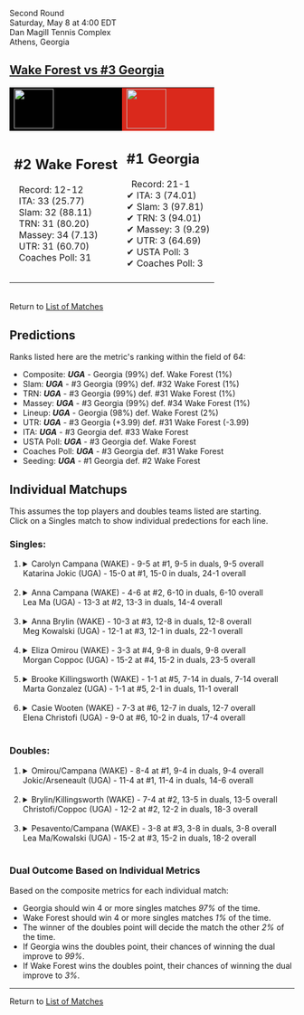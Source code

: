 Second Round  
Saturday, May 8 at 4:00 EDT  
Dan Magill Tennis Complex  
Athens, Georgia  
## [Wake Forest vs #3 Georgia](https://www.ncaa.com/game/5833687)  

<table><tr style="background-color: #d9d9d9 !important"><td style="background-color: #010101 !important"><img src="https://www.ncaa.com/sites/default/files/images/logos/schools/w/wake-forest.70.png" width="70" height="70" /></td><td style="background-color: #DA291C !important"><img src="https://www.ncaa.com/sites/default/files/images/logos/schools/g/georgia.70.png" width="70" height="70" /></td></tr><tr>
<td>  

<h2>#2 Wake Forest</h2>  
&nbsp; Record: 12-12<br>  
&nbsp; ITA: 33 (25.77)<br>  
&nbsp; Slam: 32 (88.11)<br>  
&nbsp; TRN: 31 (80.20)<br>  
&nbsp; Massey: 34 (7.13)<br>  
&nbsp; UTR: 31 (60.70)<br>  
&nbsp; Coaches Poll: 31<br>  
<br>  

</td>
<td>  

<h2>#1 Georgia</h2>  
&nbsp; Record: 21-1<br>  
&#10004; ITA: 3 (74.01)<br>  
&#10004; Slam: 3 (97.81)<br>  
&#10004; TRN: 3 (94.01)<br>  
&#10004; Massey: 3 (9.29)<br>  
&#10004; UTR: 3 (64.69)<br>  
&#10004; USTA Poll: 3<br>  
&#10004; Coaches Poll: 3<br>  
<br>  

</td>
</tr></table>  


<br>Return to [List of Matches](../index.md)  

## Predictions  

Ranks listed here are the metric's ranking within the field of 64:  
- Composite: ***UGA*** - Georgia (99%) def. Wake Forest (1%)  
- Slam: ***UGA*** - #3 Georgia (99%) def. #32 Wake Forest (1%)  
- TRN: ***UGA*** - #3 Georgia (99%) def. #31 Wake Forest (1%)  
- Massey: ***UGA*** - #3 Georgia (99%) def. #34 Wake Forest (1%)  
- Lineup: ***UGA*** - Georgia (98%) def. Wake Forest (2%)  
- UTR: ***UGA*** - #3 Georgia (+3.99) def. #31 Wake Forest (-3.99)  
- ITA: ***UGA*** - #3 Georgia def. #33 Wake Forest  
- USTA Poll: ***UGA*** - #3 Georgia def. Wake Forest  
- Coaches Poll: ***UGA*** - #3 Georgia def. #31 Wake Forest  
- Seeding: ***UGA*** - #1 Georgia def. #2 Wake Forest  

## Individual Matchups  
This assumes the top players and doubles teams listed are starting.  
Click on a Singles match to show individual predections for each line.  

### Singles:  

<ol>
<li><details>
<summary markdown="span">Carolyn Campana (WAKE) - 9-5 at #1, 9-5 in duals, 9-5 overall<br>Katarina Jokic (UGA) - 15-0 at #1, 15-0 in duals, 24-1 overall</summary>
<h4>Predictions</h4><ul>
<li>Composite: <b><i>UGA</i></b> - Jokic (86%) def. Campana (14%)</li>  
<li>Slam: <b><i>UGA</i></b> - Jokic (84%) def. Campana (16%)</li>  
<li>TRN: <b><i>UGA</i></b> - Jokic (92%) def. Campana (8%)</li>  
<li>Massey: <b><i>UGA</i></b> - Jokic (78%) def. Campana (22%)</li>  
<li>UTR: <b><i>UGA</i></b> - Jokic (90%) def. Campana (10%)</li>  
<li>ITA: <b><i>UGA</i></b> - Jokic (60.56) def. Campana (28.61)</li>  
</ul>
</details>&nbsp;</li>
<li><details>
<summary markdown="span">Anna Campana (WAKE) - 4-6 at #2, 6-10 in duals, 6-10 overall<br>Lea Ma (UGA) - 13-3 at #2, 13-3 in duals, 14-4 overall</summary>
<h4>Predictions</h4><ul>
<li>Composite: <b><i>UGA</i></b> - Ma (89%) def. Campana (11%)</li>  
<li>Slam: <b><i>UGA</i></b> - Ma (89%) def. Campana (11%)</li>  
<li>TRN: <b><i>UGA</i></b> - Ma (93%) def. Campana (7%)</li>  
<li>Massey: <b><i>UGA</i></b> - Ma (85%) def. Campana (15%)</li>  
<li>UTR: <b><i>UGA</i></b> - Ma (90%) def. Campana (10%)</li>  
<li>ITA: <b><i>WAKE</i></b> - Campana (11.52) def. Ma (11.14)</li>  
</ul>
</details>&nbsp;</li>
<li><details>
<summary markdown="span">Anna Brylin (WAKE) - 10-3 at #3, 12-8 in duals, 12-8 overall<br>Meg Kowalski (UGA) - 12-1 at #3, 12-1 in duals, 22-1 overall</summary>
<h4>Predictions</h4><ul>
<li>Composite: <b><i>UGA</i></b> - Kowalski (87%) def. Brylin (13%)</li>  
<li>Slam: <b><i>UGA</i></b> - Kowalski (91%) def. Brylin (9%)</li>  
<li>TRN: <b><i>UGA</i></b> - Kowalski (94%) def. Brylin (6%)</li>  
<li>Massey: <b><i>UGA</i></b> - Kowalski (83%) def. Brylin (17%)</li>  
<li>UTR: <b><i>UGA</i></b> - Kowalski (80%) def. Brylin (20%)</li>  
<li>ITA: <b><i>UGA</i></b> - Kowalski (23.73) def. Brylin (2.10)</li>  
</ul>
</details>&nbsp;</li>
<li><details>
<summary markdown="span">Eliza Omirou (WAKE) - 3-3 at #4, 9-8 in duals, 9-8 overall<br>Morgan Coppoc (UGA) - 15-2 at #4, 15-2 in duals, 23-5 overall</summary>
<h4>Predictions</h4><ul>
<li>Composite: <b><i>UGA</i></b> - Coppoc (91%) def. Omirou (9%)</li>  
<li>Slam: <b><i>UGA</i></b> - Coppoc (92%) def. Omirou (8%)</li>  
<li>TRN: <b><i>UGA</i></b> - Coppoc (94%) def. Omirou (6%)</li>  
<li>Massey: <b><i>UGA</i></b> - Coppoc (87%) def. Omirou (13%)</li>  
<li>UTR: <b><i>UGA</i></b> - Coppoc (90%) def. Omirou (10%)</li>  
<li>ITA: <b><i>UGA</i></b> - Coppoc (8.66) def. Omirou (1.88)</li>  
</ul>
</details>&nbsp;</li>
<li><details>
<summary markdown="span">Brooke Killingsworth (WAKE) - 1-1 at #5, 7-14 in duals, 7-14 overall<br>Marta Gonzalez (UGA) - 1-1 at #5, 2-1 in duals, 11-1 overall</summary>
<h4>Predictions</h4><ul>
<li>Composite: <b><i>UGA</i></b> - Gonzalez (93%) def. Killingsworth (7%)</li>  
<li>Slam: <b><i>UGA</i></b> - Gonzalez (91%) def. Killingsworth (9%)</li>  
<li>TRN: <b><i>UGA</i></b> - Gonzalez (97%) def. Killingsworth (3%)</li>  
<li>Massey: <b><i>UGA</i></b> - Gonzalez (91%) def. Killingsworth (9%)</li>  
<li>UTR: <b><i>UGA</i></b> - Gonzalez (93%) def. Killingsworth (7%)</li>  
<li>ITA: <b><i>UGA</i></b> - Gonzalez (11.71) def. Killingsworth (1.48)</li>  
</ul>
</details>&nbsp;</li>
<li><details>
<summary markdown="span">Casie Wooten (WAKE) - 7-3 at #6, 12-7 in duals, 12-7 overall<br>Elena Christofi (UGA) - 9-0 at #6, 10-2 in duals, 17-4 overall</summary>
<h4>Predictions</h4><ul>
<li>Composite: <b><i>UGA</i></b> - Christofi (76%) def. Wooten (24%)</li>  
<li>Slam: <b><i>UGA</i></b> - Christofi (81%) def. Wooten (19%)</li>  
<li>TRN: <b><i>UGA</i></b> - Christofi (79%) def. Wooten (21%)</li>  
<li>Massey: <b><i>UGA</i></b> - Christofi (60%) def. Wooten (40%)</li>  
<li>UTR: <b><i>UGA</i></b> - Christofi (84%) def. Wooten (16%)</li>  
<li>ITA: <b><i>UGA</i></b> - Christofi (2.36) def. Wooten (1.70)</li>  
</ul>
</details>&nbsp;</li>
</ol>

### Doubles:  

<ol>
<li><details>
<summary markdown="span">Omirou/Campana (WAKE) - 8-4 at #1, 9-4 in duals, 9-4 overall<br>Jokic/Arseneault (UGA) - 11-4 at #1, 11-4 in duals, 14-6 overall</summary>
<br>Sorry, we don't have any metrics for this match
</details>&nbsp;</li>
<li><details>
<summary markdown="span">Brylin/Killingsworth (WAKE) - 7-4 at #2, 13-5 in duals, 13-5 overall<br>Christofi/Coppoc (UGA) - 12-2 at #2, 12-2 in duals, 18-3 overall</summary>
<br>Sorry, we don't have any metrics for this match
</details>&nbsp;</li>
<li><details>
<summary markdown="span">Pesavento/Campana (WAKE) - 3-8 at #3, 3-8 in duals, 3-8 overall<br>Lea Ma/Kowalski (UGA) - 15-2 at #3, 15-2 in duals, 18-2 overall</summary>
<br>Sorry, we don't have any metrics for this match
</details>&nbsp;</li>
</ol>

### Dual Outcome Based on Individual Metrics  
  
Based on the composite metrics for each individual match:  
- Georgia should win 4 or more singles matches _97%_ of the time.  
- Wake Forest should win 4 or more singles matches _1%_ of the time.  
- The winner of the doubles point will decide the match the other _2%_ of the time.  
- If Georgia wins the doubles point, their chances of winning the dual improve to _99%_.  
- If Wake Forest wins the doubles point, their chances of winning the dual improve to _3%_.  
  
------

Return to [List of Matches](../index.md)  
